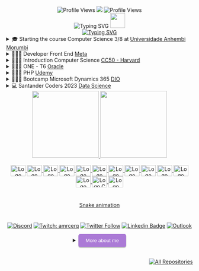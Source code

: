 <div align="center">
  <img src="https://komarev.com/ghpvc/?username=Amanda-ribeiiro0&color=blue&style=flat" alt="Profile Views">
  <a href="https://github.com/Amanda-ribeiiro/"><img src="https://img.shields.io/github/followers/Amanda-ribeiiro?color=%234CC61E&label=GitHub%20Followers%20%3A"/></a>
  <img src="http://views.whatilearened.today/views/github/Amanda-Ribeiiro/views.svg" alt="Profile Views">
</div>

<div align="center">
  <img src="https://readme-typing-svg.herokuapp.com?font=Caveat&weight=600&size=45&duration=4000&pause=1000&color=F4FFF9&center=true&vCenter=true&repeat=false&width=435&lines=Hii!+Welcome+to+my+profile" alt="Typing SVG">
  <img src="https://github.githubassets.com/images/icons/emoji/octocat.png" width="40" height="40">
</div>

<div align="center">
  <a href="https://git.io/typing-svg">
    <img src="https://readme-typing-svg.herokuapp.com?font=Fira+Code&weight=600&size=25&duration=3000&pause=1000&color=F731F1&background=FF27D500&vCenter=true&multiline=true&width=435&lines=Developer+Web+FullStack" alt="Typing SVG">
  </a>
</div>

<details>
  <summary>🎓 Starting the course Computer Science 3/8 at <a href="https://portal.anhembi.br/" target="_blank">Universidade Anhembi Morumbi</a></summary>
  
  [![Typing SVG](https://readme-typing-svg.herokuapp.com?font=Fira+Code&size=15&pause=1000&color=F78840&vCenter=true&width=435&lines=Mat%C3%A9rias)](https://git.io/typing-svg)
  
</details>

<details>
  <summary>👩🏻‍💻 Developer Front End <a href="https://coursera.org/share/e949656cabfef5b1aec42b0352ecc104" target="_blank">Meta</a></summary>
  
  [![Typing SVG](https://readme-typing-svg.herokuapp.com?font=Fira+Code&size=15&pause=1000&color=B560F7&width=435&lines=Hard+Skills)](https://git.io/typing-svg)

<code><img height="20" src="https://github.com/Amanda-ribeiiro/devicon/blob/master/icons/html5/html5-original.svg"></code>
<code><img height="20" src="https://github.com/Amanda-ribeiiro/devicon/blob/master/icons/css3/css3-original.svg"></code>
<code><img height="20" src="https://github.com/Amanda-ribeiiro/devicon/blob/master/icons/javascript/javascript-original.svg"></code>
<code><img height="20" src="https://github.com/Amanda-ribeiiro/devicon/blob/master/icons/react/react-original.svg"></code>
<code><img height="20" src="https://github.com/Amanda-ribeiiro/devicon/blob/master/icons/bootstrap/bootstrap-original.svg"></code>  
</details>

   
<details>
  <summary>👩🏻‍💻 Introduction Computer Science <a href="https://ead.napratica.org.br/" target="_blank">CC50 - Harvard</a></summary>
  
  [![Typing SVG](https://readme-typing-svg.herokuapp.com?font=Fira+Code&size=15&pause=1000&color=32F71B&width=435&lines=Hard+Skills)](https://git.io/typing-svg)

<code><img height="20" src="https://github.com/Amanda-ribeiiro/devicon/blob/master/icons/c/c-original.svg"></code>
<code><img height="20" src="https://github.com/Amanda-ribeiiro/devicon/blob/master/icons/python/python-original.svg"></code>
<code><img height="20" src="https://github.com/Amanda-ribeiiro/devicon/blob/master/icons/sqlite/sqlite-original.svg"></code>
<code><img height="20" src="https://github.com/Amanda-ribeiiro/devicon/blob/master/icons/html5/html5-original.svg"></code>
<code><img height="20" src="https://github.com/Amanda-ribeiiro/devicon/blob/master/icons/css3/css3-original.svg"></code>
<code><img height="20" src="https://github.com/Amanda-ribeiiro/devicon/blob/master/icons/javascript/javascript-original.svg"></code>
</details>

<details>
  <summary>👩🏻‍💻 ONE - T6 <a href="https://cursos.alura.com.br/formacao-fase-selecao-one6" target="_blank">Oracle</a></summary>
  <p><a href="https://github.com/Amanda-ribeiiro/ONE-T6.git" target="_blank">Repository</a></p>
  
  [![Typing SVG](https://readme-typing-svg.herokuapp.com?font=Fira+Code&size=15&pause=1000&color=32F71B&width=435&lines=Hard+Skills)](https://git.io/typing-svg)

<code><img height="20" src="https://github.com/Amanda-ribeiiro/devicon/blob/master/icons/html5/html5-original.svg"></code>
<code><img height="20" src="https://github.com/Amanda-ribeiiro/devicon/blob/master/icons/css3/css3-original.svg"></code>
<code><img height="20" src="https://github.com/Amanda-ribeiiro/devicon/blob/master/icons/javascript/javascript-original.svg"></code>
<code><img height="20" src="https://github.com/Amanda-ribeiiro/devicon/blob/master/icons/python/python-original.svg"></code>
</details>

<details>
  <summary>👩🏻‍💻 PHP <a href="https://www.udemy.com/course/php-do-zero-a-maestria-com-projetos-incriveis/" target="_blank">Udemy</a></summary>
  
  [![Typing SVG](https://readme-typing-svg.herokuapp.com?font=Fira+Code&size=15&pause=1000&color=32F71B&width=435&lines=Hard+Skills)](https://git.io/typing-svg)

<code><img height="20" src="https://github.com/Amanda-ribeiiro/devicon/blob/master/icons/html5/html5-original.svg"></code>
<code><img height="20" src="https://github.com/Amanda-ribeiiro/devicon/blob/master/icons/css3/css3-original.svg"></code>
<code><img height="20" src="https://github.com/Amanda-ribeiiro/devicon/blob/master/icons/javascript/javascript-original.svg"></code>
<code><img height="20" src="https://github.com/Amanda-ribeiiro/devicon/blob/master/icons/php/php-original.svg"></code>
</details>

<details>
  <summary>👩🏻‍💻 Bootcamp Microsoft Dynamics 365 <a href="https://web.dio.me/track/cf67dde3-0ad4-4fcb-9162-fc6aba72c0cf" target="_blank">DIO</a></summary>
  
  [![Typing SVG](https://readme-typing-svg.herokuapp.com?font=Fira+Code&size=15&pause=1000&color=B560F7&width=435&lines=Hard+Skills)](https://git.io/typing-svg)
  
  
<code><img height="20" src="https://github.com/Amanda-ribeiiro/devicon/blob/master/icons/dot-net/dot-net-plain-wordmark.svg"></code>
  
</details>

<details>
  <summary>💻 Santander Coders 2023 <a href="https://selecao.ada.tech/processo-seletivo/40da25ec-a962-4186-95bf-1925fd2bdf3a/andamento" target="_blank">Data Science</a></summary>
  
  [![Typing SVG](https://readme-typing-svg.herokuapp.com?font=Fira+Code&size=15&pause=1000&color=A8F7E7&width=435&lines=Hard+Skills)](https://git.io/typing-svg)
  
<code><img height="20" src="https://github.com/Amanda-ribeiiro/devicon/blob/master/icons/python/python-original.svg"></code>
<code><img height="20" src="https://github.com/Amanda-ribeiiro/devicon/blob/master/icons/git/git-original-wordmark.svg"></code>
<code><img height="20" src="https://github.com/Amanda-ribeiiro/devicon/blob/master/icons/github/github-original-wordmark.svg"></code>
  
</details>


<div align="center">
  <a href="https://github.com/Amanda-ribeiiro">
  <img loading="lazy" height="180em" src="https://github-readme-stats-eight-theta.vercel.app/api?username=Amanda-ribeiiro&show_icons=true&theme=dracula&include_all_commits=true&count_private=true"/>
  <img loading="lazy" height="180em" src="https://github-readme-stats.vercel.app/api/top-langs/?username=Amanda-ribeiiro&layout=compact&langs_count=7&theme=dracula"/>
<div>
  
<div align="center">
  <div style="display: inline_block"><br>
      <img align="center" alt="Logo HTML" height="30" width="40" src="https://github.com/Amanda-ribeiiro/devicon/blob/master/icons/html5/html5-original.svg">
      <img align="center" alt="Logo CSS" height="30" width="40" src="https://github.com/Amanda-ribeiiro/devicon/blob/master/icons/css3/css3-original.svg">
      <img align="center" alt="Logo Js" height="30" width="40" src="https://github.com/Amanda-ribeiiro/devicon/blob/master/icons/javascript/javascript-original.svg">
      <img align="center" alt="Logo React" height="30" width="40" src="https://github.com/Amanda-ribeiiro/devicon/blob/master/icons/react/react-original.svg">
      <img align="center" alt="Logo Boostrap" height="30" width="40" src="https://github.com/Amanda-ribeiiro/devicon/blob/master/icons/bootstrap/bootstrap-original.svg">
      <img align="center" alt="Logo Angular" height="30" width="40" src="https://github.com/Amanda-ribeiiro/devicon/blob/master/icons/angularjs/angularjs-original.svg">
      <img align="center" alt="Logo Ts" height="30" width="40" src="https://github.com/Amanda-ribeiiro/devicon/blob/master/icons/typescript/typescript-original.svg">
      <img align="center" alt="Logo Nodejs" height="30" width="40" src="https://github.com/Amanda-ribeiiro/devicon/blob/master/icons/nodejs/nodejs-original-wordmark.svg">
      <img align="center" alt="Logo PHP" height="30" width="40" src="https://github.com/Amanda-ribeiiro/devicon/blob/master/icons/php/php-original.svg">
      <img align="center" alt="Logo WordPress" height="30" width="40" src="https://github.com/Amanda-ribeiiro/devicon/blob/master/icons/wordpress/wordpress-original.svg">
      <img align="center" alt="Logo Python" height="30" width="40" src="https://github.com/Amanda-ribeiiro/devicon/blob/master/icons/python/python-original.svg">
      <img align="center" alt="Logo Java" height="30" width="40" src="https://github.com/Amanda-ribeiiro/devicon/blob/master/icons/java/java-original.svg">  
      <img align="center" alt="Logo C" height="30" width="40" src="https://github.com/Amanda-ribeiiro/devicon/blob/master/icons/c/c-original.svg">
      <img align="center" alt="Logo C+" height="30" width="40" src="https://github.com/Amanda-ribeiiro/devicon/blob/master/icons/csharp/csharp-original.svg">
</div>
  
#
  
 [Snake animation](https://github.com/Amanda-ribeiiro/Amanda-ribeiiro/blob/output/github-contribution-grid-snake.svg)

#
  
[![Discord](https://img.shields.io/discord/1001854951514963978?label=discord&logo=discord&logoColor=violet)](https://discord.com/channels/999175108256092251) [![Twitch: amrcerq](https://img.shields.io/badge/-Twitch-blueviolet?style=flat-square&logo=Twitch&logoColor=white&link=https://www.twitch.tv/amrcerq)](https://www.twitch.tv/amrcerq) [![Twitter Follow](https://img.shields.io/twitter/follow/daaribeiro_?style=social)](https://twitter.com/daaribeiro_) [![Linkedin Badge](https://img.shields.io/badge/-Amanda%20Ribeiro-0066A1?style=flat-square&logo=Linkedin&logoColor=white&link=https://www.linkedin.com/in/amandarcerqueira/)](https://www.linkedin.com/in/amandarcerqueira//) [![Outlook](https://img.shields.io/twitter/url?color=blue&label=Email&logo=microsoft%20outlook&logoColor=blue&style=social&url=https%3A%2F%2Fmailto%3Aamandaribeiro.c%40outlook.com)](mailto:amandaribeiro.c@outlook.com)

  
<details>
  <summary>
    <button style="padding: 10px 20px; background-color: #AB7AD6; color: #FFF; border: none; border-radius: 5px; box-shadow: 0px 2px 2px rgba(0,0,0,0.3); transition: box-shadow 0.3s ease;" onclick="this.style.boxShadow='inset 0px 2px 2px rgba(0,0,0,0.3)'">More about me
    </button>
  </summary>
<br>
<div align="left">
 
``` js
const amanda = {
    personal: {
        fullName: 'Amanda Ribeiro',
        birthDate: '1997-01-19',
        sign: 'Capricorn',
        pronouns: 'she' | 'her',
        interests: ['music', 'shows', 'language learning', 'travel', 'Cool places', 'Gym'],
        motivation: [
            'Learning daily'
        ]
    },
    technical: {
        technologies: {
            frontEnd: {
                Javascript: ['React', 'Angular', 'Vue.js'],
                HTML: ['HTML5', 'Semantic HTML'],
                CSS: ['Styled Components', 'Bootstrap', 'Tailwind CSS']
            },
            backEnd: {
                Javascript: ['Node.js'],
                Python: ['Flask'],
                Java: ['Spring Boot'],
                C: ['GTK+ Toolkit']
            },
            architecture: []
        }
    }
};

```
  </div>
</details>

<br>
  
<div alig="left">  
   <p align="right"><a href="https://github.com/Amanda-ribeiiro?tab=repositories"><img alt="All Repositories" title="All Repositories" src="https://custom-icon-badges.herokuapp.com/badge/-All%20Repos-ab7ad6?style=for-the-badge&logoColor=white&logo=repo"/></a></p>
</div>
